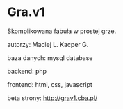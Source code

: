# Gra.v1

Skomplikowana fabuła w prostej grze.

autorzy: Maciej L. Kacper G.

baza danych: mysql database

backend: php

frontend: html, css, javascript

beta strony: http://grav1.cba.pl/
